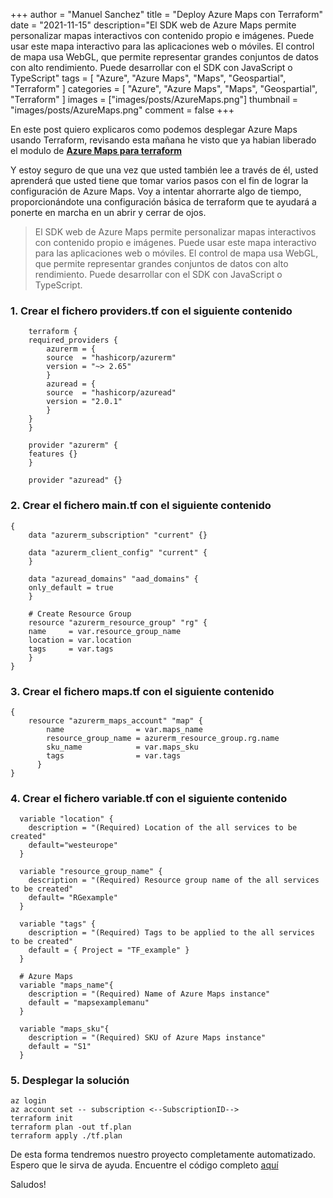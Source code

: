 +++
author = "Manuel Sanchez"
title = "Deploy Azure Maps con Terraform"
date = "2021-11-15"
description="El SDK web de Azure Maps permite personalizar mapas interactivos con contenido propio e imágenes. Puede usar este mapa interactivo para las aplicaciones web o móviles. El control de mapa usa WebGL, que permite representar grandes conjuntos de datos con alto rendimiento. Puede desarrollar con el SDK con JavaScript o TypeScript"
tags = [
    "Azure", "Azure Maps", "Maps", "Geospartial", "Terraform"
]
categories = [
    "Azure", "Azure Maps", "Maps", "Geospartial", "Terraform"
]
images  = ["images/posts/AzureMaps.png"]
thumbnail = "images/posts/AzureMaps.png"
comment = false
+++

En este post quiero explicaros como podemos desplegar Azure Maps usando Terraform, revisando esta mañana he visto que ya habian liberado el modulo de **[Azure Maps para terraform](https://registry.terraform.io/providers/hashicorp/azurerm/latest/docs/resources/maps_account)**

Y estoy seguro de que una vez que usted también lee a través de él, usted aprenderá que usted tiene que tomar varios pasos con el fin de lograr la configuración de Azure Maps.
Voy a intentar ahorrarte algo de tiempo, proporcionándote una configuración básica de terraform que te ayudará a ponerte en marcha en un abrir y cerrar de ojos.

> El SDK web de Azure Maps permite personalizar mapas interactivos con contenido propio e imágenes. Puede usar este mapa interactivo para las aplicaciones web o móviles. El control de mapa usa WebGL, que permite representar grandes conjuntos de datos con alto rendimiento. Puede desarrollar con el SDK con JavaScript o TypeScript.

### 1. Crear el fichero providers.tf con el siguiente contenido

~~~
    terraform {
    required_providers {
        azurerm = {
        source  = "hashicorp/azurerm"
        version = "~> 2.65"
        }
        azuread = {
        source  = "hashicorp/azuread"
        version = "2.0.1"
        }
    }
    }

    provider "azurerm" {
    features {}
    }

    provider "azuread" {}
~~~

### 2. Crear el fichero main.tf con el siguiente contenido

~~~
{
    data "azurerm_subscription" "current" {}

    data "azurerm_client_config" "current" {
    }

    data "azuread_domains" "aad_domains" {
    only_default = true
    }

    # Create Resource Group
    resource "azurerm_resource_group" "rg" {
    name     = var.resource_group_name
    location = var.location
    tags     = var.tags
    }
}
~~~

### 3. Crear el fichero maps.tf con el siguiente contenido

~~~
{
    resource "azurerm_maps_account" "map" {
        name                = var.maps_name
        resource_group_name = azurerm_resource_group.rg.name
        sku_name            = var.maps_sku
        tags                = var.tags
      }
}
~~~

### 4. Crear el fichero variable.tf con el siguiente contenido

~~~
  variable "location" {
    description = "(Required) Location of the all services to be created"
    default="westeurope"
  }
  
  variable "resource_group_name" {
    description = "(Required) Resource group name of the all services to be created"
    default= "RGexample"
  }
  
  variable "tags" {
    description = "(Required) Tags to be applied to the all services to be created"
    default = { Project = "TF_example" }
  }
  
  # Azure Maps
  variable "maps_name"{
    description = "(Required) Name of Azure Maps instance"
    default = "mapsexamplemanu"
  }
  
  variable "maps_sku"{
    description = "(Required) SKU of Azure Maps instance"
    default = "S1"
  }
~~~

### 5. Desplegar la solución

~~~
az login
az account set -- subscription <--SubscriptionID-->
terraform init
terraform plan -out tf.plan
terraform apply ./tf.plan
~~~

De esta forma tendremos nuestro proyecto completamente automatizado.
Espero que le sirva de ayuda. Encuentre el código completo [aquí](https://github.com/Manuss20/azure.samples/tree/master/Azure_Maps)

Saludos!